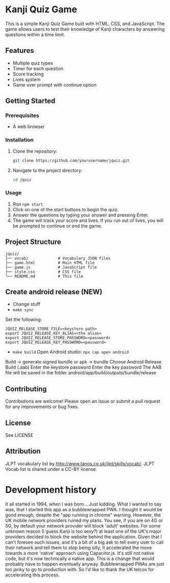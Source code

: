 # Kanji Quiz Game

This is a simple Kanji Quiz Game built with HTML, CSS, and JavaScript. The game allows users to test their knowledge of Kanji characters by answering questions within a time limit.

## Features

- Multiple quiz types 
- Timer for each question
- Score tracking
- Lives system
- Game over prompt with continue option

## Getting Started

### Prerequisites

- A web browser

### Installation

1. Clone the repository:
    ```sh
    git clone https://github.com/yourusername/jquiz.git
    ```
2. Navigate to the project directory:
    ```sh
    cd jquiz
    ```

### Usage

1. Run `npm start`
2. Click on one of the start buttons to begin the quiz.
3. Answer the questions by typing your answer and pressing Enter.
4. The game will track your score and lives. If you run out of lives, you will be prompted to continue or end the game.

## Project Structure

```
jquiz/
├── vocab/             # Vocabulary JSON files
├── game.html          # Main HTML file
├── game.js            # JavaScript file
├── style.css          # CSS file
└── README.md          # This file
```

## Create android release (NEW)
- Change stuff
- `make sync`

Set the following:
```
JQUIZ_RELEASE_STORE_FILE=<keystore path>
export JQUIZ_RELEASE_KEY_ALIAS=<the alias>
export JQUIZ_RELEASE_STORE_PASSWORD=<password>
export JQUIZ_RELEASE_KEY_PASSWORD=<password>
```
- `make build`
Open Android studio: `npx cap open android`

Build -> generate signed bundle or apk -> bundle
Choose Android Release Build (.aab)
Enter the keystore password
Enter the key password
The AAB file will be saved in the folder android/app/build/outputs/bundle/release


## Contributing

Contributions are welcome! Please open an issue or submit a pull request for any improvements or bug fixes.

## License

See LICENSE

## Attribution

JLPT vocabulary list by http://www.tanos.co.uk/jlpt/skills/vocab/. JLPT Vocab list is shared under a CC-BY license.


# Development history

It all started in 1994, when I was born...
Just kidding.
What I wanted to say was, that I started this app as a bubblewrapped PWA.
I thought it would be good enough, despite the "app running in chrome" warning.
However, the UK mobile network providers ruined my plans.
You see, if you are on 4G or 5G, by default your network provider will block 'adult' websites. For some unknown reason (I guess Kanji is too sexy?) at least one of the UK's major providers decided to block the website behind the application.
Given that I can't foresee such issues, and it's a bit of a big ask to tell every user to call their network and tell them to stop being silly, it accelerated the move towards a more 'native' approach using Capacitor.js. It's still not native code, but it's now technically a native app.
This is a change that would probably have to happen eventually anyway. Bubblewrapped PWAs are just too janky to go to production with.
So I'd like to thank the UK telcos for accelerating this process.
